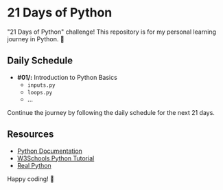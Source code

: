 # 21 Days of Python

"21 Days of Python" challenge! This repository is for my personal learning journey in Python. 🐍

## Daily Schedule

- **#01/:** Introduction to Python Basics
  - `inputs.py`
  - `loops.py`
  - ...

Continue the journey by following the daily schedule for the next 21 days.

## Resources

- [Python Documentation](https://docs.python.org/3/)
- [W3Schools Python Tutorial](https://www.w3schools.com/python/)
- [Real Python](https://realpython.com/)

Happy coding! 🚀